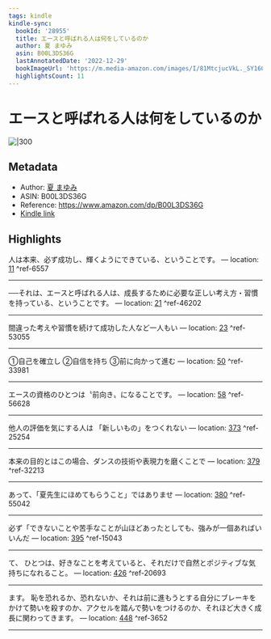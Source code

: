```yaml
---
tags: kindle
kindle-sync:
  bookId: '28955'
  title: エースと呼ばれる人は何をしているのか
  author: 夏 まゆみ
  asin: B00L3DS36G
  lastAnnotatedDate: '2022-12-29'
  bookImageUrl: 'https://m.media-amazon.com/images/I/81MtcjucVkL._SY160.jpg'
  highlightsCount: 11
---
```


# エースと呼ばれる人は何をしているのか
![|300](https://m.media-amazon.com/images/I/81MtcjucVkL.jpg)
## Metadata
* Author: [夏 まゆみ](https://www.amazon.comundefined)
* ASIN: B00L3DS36G
* Reference: https://www.amazon.com/dp/B00L3DS36G
* [Kindle link](kindle://book?action=open&asin=B00L3DS36G)

## Highlights
人は本来、必ず成功し、輝くようにできている、ということです。 — location: [11](kindle://book?action=open&asin=B00L3DS36G&location=11) ^ref-6557

---
──それは、エースと呼ばれる人は、成長するために必要な正しい考え方・習慣を持っている、ということです。 — location: [21](kindle://book?action=open&asin=B00L3DS36G&location=21) ^ref-46202

---
間違った考えや習慣を続けて成功した人など一人もい — location: [23](kindle://book?action=open&asin=B00L3DS36G&location=23) ^ref-53055

---
①自己を確立し ②自信を持ち ③前に向かって進む — location: [50](kindle://book?action=open&asin=B00L3DS36G&location=50) ^ref-33981

---
エースの資格のひとつは〝前向き〟になることです。 — location: [58](kindle://book?action=open&asin=B00L3DS36G&location=58) ^ref-56628

---
他人の評価を気にする人は 「新しいもの」をつくれない — location: [373](kindle://book?action=open&asin=B00L3DS36G&location=373) ^ref-25254

---
本来の目的とはこの場合、ダンスの技術や表現力を磨くことで — location: [379](kindle://book?action=open&asin=B00L3DS36G&location=379) ^ref-32213

---
あって、「夏先生にほめてもらうこと」ではありませ — location: [380](kindle://book?action=open&asin=B00L3DS36G&location=380) ^ref-55042

---
必ず「できないことや苦手なことが山ほどあったとしても、強みが一個あればいいんだ — location: [395](kindle://book?action=open&asin=B00L3DS36G&location=395) ^ref-15043

---
て、 ひとつは、好きなことを考えていると、それだけで自然とポジティブな気持ちになれること。 — location: [426](kindle://book?action=open&asin=B00L3DS36G&location=426) ^ref-20693

---
ます。 恥を恐れるか、恐れないか、それは前に進もうとする自分にブレーキをかけて勢いを殺すのか、アクセルを踏んで勢いをつけるのか、それほど大きく成長に関わってきます。 — location: [448](kindle://book?action=open&asin=B00L3DS36G&location=448) ^ref-3652

---
